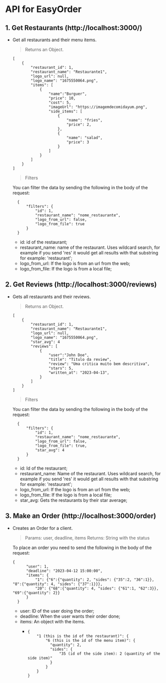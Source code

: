 # API for EasyOrder

## 1. Get Restaurants (http://localhost:3000/)

- Get all restaurants and their menu items.

  > Returns an Object.

  ```
  [
      {
          "restaurant_id": 1,
          "restaurant_name": "Restaurante1",
          "logo_url": null,
          "logo_name": "1675550064.png",
          "items": [
              {
                  "name":"Burguer",
                  "price": 10,
                  "cost": 5,
                  "imageUrl": "https://imagemdecomidayum.png",
                  "side_items": [
                      {
                          "name": "fries",
                          "price": 2,
                      },
                      {
                          "name": "salad",
                          "price": 3
                      }
                  ]
              }
          ]
      }
  ]
  ```

  > Filters

  You can filter the data by sending the following in the body of the request:

  ```
    {
        "filters": {
            "id": 1,
            "restaurant_name": "nome_restaurante",
            "logo_from_url": false,
            "logo_from_file": true
        }
    }
  ```

  - id: id of the restaurant;
  - restaurant_name: name of the restaurant. Uses wildcard search, for example if you send 'res' it would get all results with that substring for example: 'restaurant';
  - logo_from_url: If the logo is from an url from the web;
  - logo_from_file: If the logo is from a local file;

## 2. Get Reviews (http://localhost:3000/reviews)

- Gets all restaurants and their reviews.

  > Returns an Object.

  ```
  [
      {
          "restaurant_id": 1,
          "restaurant_name": "Restaurante1",
          "logo_url": null,
          "logo_name": "1675550064.png",
          "star_avg": 4
          "reviews": [
              {
                  "user":"John Doe",
                  "title": "Titulo da review",
                  "review": "Uma critica muito bem descritiva",
                  "stars": 5,
                  "written_at": "2023-04-13",
              }
          ]
      }
  ]
  ```

  > Filters

  You can filter the data by sending the following in the body of the request:

  ```
    {
        "filters": {
            "id": 1,
            "restaurant_name": "nome_restaurante",
            "logo_from_url": false,
            "logo_from_file": true,
            "star_avg": 4
        }
    }
  ```

  - id: Id of the restaurant;
  - restaurant_name: Name of the restaurant. Uses wildcard search, for example if you send 'res' it would get all results with that substring for example: 'restaurant';
  - logo_from_url: If the logo is from an url from the web;
  - logo_from_file: If the logo is from a local file;
  - star_avg: Gets the restaurants by their star average;

## 3. Make an Order (http://localhost:3000/order)

- Creates an Order for a client.

  > Params: user, deadline, items
  > Returns: String with the status

  To place an order you need to send the following in the body of the request:

  ```
  {
        "user": 1,
        "deadline": "2023-04-12 15:00:00",
        "items": {
            "1": {"6":{"quantity": 2, "sides": {"35":2, "36":1}}, "8":{"quantity": 4, "sides": {"37":1}}},
            "20": {"68":{"quantity": 4, "sides": {"61":1, "62":3}}, "69":{"quantity": 2}}
        }
    }
  ```

  - user: ID of the user doing the order;
  - deadline: When the user wants their order done;
  - items: An object with the items.
    - ```
      {
          "1 (this is the id of the restaurant)": {
              "6 (this is the id of the menu item)": {
                "quantity": 2,
                "sides": {
                    "35 (id of the side item): 2 (quantity of the side item)"
                }
              }
          }
      }
      ```
